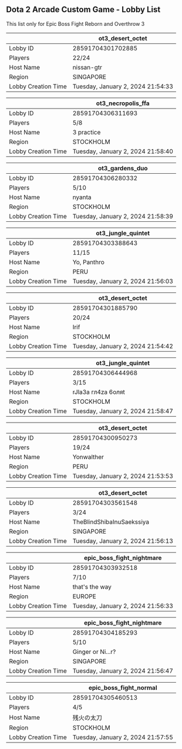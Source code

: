## Dota 2 Arcade Custom Game - Lobby List

This list only for Epic Boss Fight Reborn and Overthrow 3

|  | ot3_desert_octet |
| ------ | ------ |
| Lobby ID | 28591704301702885 |
| Players | 22/24 |
| Host Name | nissan-gtr |
| Region | SINGAPORE |
| Lobby Creation Time | Tuesday, January 2, 2024 21:54:33 |


|  | ot3_necropolis_ffa |
| ------ | ------ |
| Lobby ID | 28591704306311693 |
| Players | 5/8 |
| Host Name | 3 practice |
| Region | STOCKHOLM |
| Lobby Creation Time | Tuesday, January 2, 2024 21:58:40 |


|  | ot3_gardens_duo |
| ------ | ------ |
| Lobby ID | 28591704306280332 |
| Players | 5/10 |
| Host Name | nyanta |
| Region | STOCKHOLM |
| Lobby Creation Time | Tuesday, January 2, 2024 21:58:39 |


|  | ot3_jungle_quintet |
| ------ | ------ |
| Lobby ID | 28591704303388643 |
| Players | 11/15 |
| Host Name | Yo, Panthro |
| Region | PERU |
| Lobby Creation Time | Tuesday, January 2, 2024 21:56:03 |


|  | ot3_desert_octet |
| ------ | ------ |
| Lobby ID | 28591704301885790 |
| Players | 20/24 |
| Host Name | Irif |
| Region | STOCKHOLM |
| Lobby Creation Time | Tuesday, January 2, 2024 21:54:42 |


|  | ot3_jungle_quintet |
| ------ | ------ |
| Lobby ID | 28591704306444968 |
| Players | 3/15 |
| Host Name | rJla3a гл4za 6oляt |
| Region | STOCKHOLM |
| Lobby Creation Time | Tuesday, January 2, 2024 21:58:47 |


|  | ot3_desert_octet |
| ------ | ------ |
| Lobby ID | 28591704300950273 |
| Players | 19/24 |
| Host Name | Yonwalther |
| Region | PERU |
| Lobby Creation Time | Tuesday, January 2, 2024 21:53:53 |


|  | ot3_desert_octet |
| ------ | ------ |
| Lobby ID | 28591704303561548 |
| Players | 3/24 |
| Host Name | TheBlindShibaInuSaekssiya |
| Region | SINGAPORE |
| Lobby Creation Time | Tuesday, January 2, 2024 21:56:13 |


|  | epic_boss_fight_nightmare |
| ------ | ------ |
| Lobby ID | 28591704303932518 |
| Players | 7/10 |
| Host Name | that's the way |
| Region | EUROPE |
| Lobby Creation Time | Tuesday, January 2, 2024 21:56:33 |


|  | epic_boss_fight_nightmare |
| ------ | ------ |
| Lobby ID | 28591704304185293 |
| Players | 5/10 |
| Host Name | Ginger or Ni...r? |
| Region | SINGAPORE |
| Lobby Creation Time | Tuesday, January 2, 2024 21:56:47 |


|  | epic_boss_fight_normal |
| ------ | ------ |
| Lobby ID | 28591704305460513 |
| Players | 4/5 |
| Host Name | 残火の太刀 |
| Region | STOCKHOLM |
| Lobby Creation Time | Tuesday, January 2, 2024 21:57:55 |


